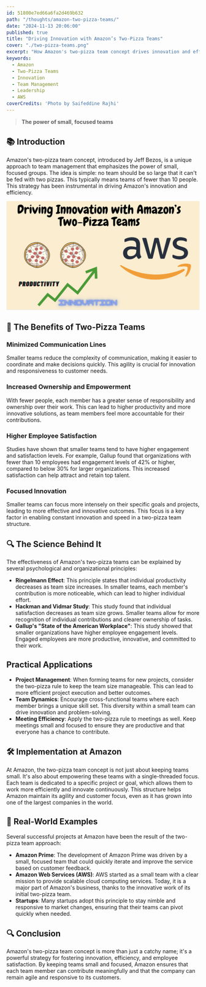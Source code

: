 ```yaml
---
id: 51800e7ed66a6fa2d469b632
path: "/thoughts/amazon-two-pizza-teams/"
date: "2024-11-13 20:06:00"
published: true
title: "Driving Innovation with Amazon’s Two-Pizza Teams"
cover: "./two-pizza-teams.png"
excerpt: "How Amazon's two-pizza team concept drives innovation and efficiency"
keywords:
  - Amazon
  - Two-Pizza Teams
  - Innovation
  - Team Management
  - Leadership
  - AWS
coverCredits: 'Photo by Saifeddine Rajhi'
---
```

> **The power of small, focused teams**

## 📚 Introduction

Amazon's two-pizza team concept, introduced by Jeff Bezos, is a unique approach to team management that emphasizes the power of small, focused groups. The idea is simple: no team should be so large that it can't be fed with two pizzas. This typically means teams of fewer than 10 people. This strategy has been instrumental in driving Amazon's innovation and efficiency.

![alt text](./two-pizza-teams.png)

## 🚀 The Benefits of Two-Pizza Teams

### Minimized Communication Lines

Smaller teams reduce the complexity of communication, making it easier to coordinate and make decisions quickly. This agility is crucial for innovation and responsiveness to customer needs.

### Increased Ownership and Empowerment

With fewer people, each member has a greater sense of responsibility and ownership over their work. This can lead to higher productivity and more innovative solutions, as team members feel more accountable for their contributions.

### Higher Employee Satisfaction

Studies have shown that smaller teams tend to have higher engagement and satisfaction levels. For example, Gallup found that organizations with fewer than 10 employees had engagement levels of 42% or higher, compared to below 30% for larger organizations. This increased satisfaction can help attract and retain top talent.

### Focused Innovation

Smaller teams can focus more intensely on their specific goals and projects, leading to more effective and innovative outcomes. This focus is a key factor in enabling constant innovation and speed in a two-pizza team structure.

## 🔍 The Science Behind It

The effectiveness of Amazon's two-pizza teams can be explained by several psychological and organizational principles:

- **Ringelmann Effect**: This principle states that individual productivity decreases as team size increases. In smaller teams, each member's contribution is more noticeable, which can lead to higher individual effort.
- **Hackman and Vidmar Study**: This study found that individual satisfaction decreases as team size grows. Smaller teams allow for more recognition of individual contributions and clearer ownership of tasks.
- **Gallup's "State of the American Workplace"**: This study showed that smaller organizations have higher employee engagement levels. Engaged employees are more productive, innovative, and committed to their work.

## Practical Applications

- **Project Management**: When forming teams for new projects, consider the two-pizza rule to keep the team size manageable. This can lead to more efficient project execution and better outcomes.
- **Team Dynamics**: Encourage cross-functional teams where each member brings a unique skill set. This diversity within a small team can drive innovation and problem-solving.
- **Meeting Efficiency**: Apply the two-pizza rule to meetings as well. Keep meetings small and focused to ensure they are productive and that everyone has a chance to contribute.
  
## 🛠️ Implementation at Amazon

At Amazon, the two-pizza team concept is not just about keeping teams small. It's also about empowering these teams with a single-threaded focus. Each team is dedicated to a specific project or goal, which allows them to work more efficiently and innovate continuously. This structure helps Amazon maintain its agility and customer focus, even as it has grown into one of the largest companies in the world.

## 🌟 Real-World Examples

Several successful projects at Amazon have been the result of the two-pizza team approach:

- **Amazon Prime**: The development of Amazon Prime was driven by a small, focused team that could quickly iterate and improve the service based on customer feedback.
- **Amazon Web Services (AWS)**: AWS started as a small team with a clear mission to provide scalable cloud computing services. Today, it is a major part of Amazon's business, thanks to the innovative work of its initial two-pizza team.
- **Startups**: Many startups adopt this principle to stay nimble and responsive to market changes, ensuring that their teams can pivot quickly when needed.

## 🔍 Conclusion

Amazon's two-pizza team concept is more than just a catchy name; it's a powerful strategy for fostering innovation, efficiency, and employee satisfaction. By keeping teams small and focused, Amazon ensures that each team member can contribute meaningfully and that the company can remain agile and responsive to its customers.
